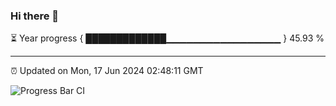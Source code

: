 ### Hi there 👋

⏳ Year progress { █████████████▁▁▁▁▁▁▁▁▁▁▁▁▁▁▁▁▁ } 45.93 %

---

⏰ Updated on Mon, 17 Jun 2024 02:48:11 GMT

![Progress Bar CI](https://github.com/IshwaranRudhara/GIT-ACTION/workflows/Progress%20Bar%20CI/badge.svg)
